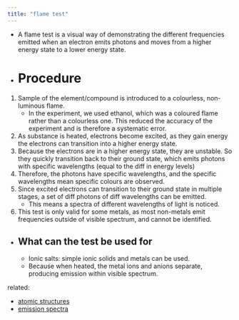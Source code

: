 ```yaml
---
title: "flame test"
---
```


- A flame test is a visual way of demonstrating the different frequencies emitted when an electron emits photons and moves from a higher energy state to a lower energy state.
- # Procedure
1. Sample of the element/compound is introduced to a colourless, non-luminous flame.
	- In the experiment, we used ethanol, which was a coloured flame rather than a colourless one. This reduced the accuracy of the experiment and is therefore a systematic error.
2. As substance is heated, electrons become excited, as they gain energy the electrons can transition into a higher energy state.
3. Because the electrons are in a higher energy state, they are unstable. So they quickly transition back to their ground state, which emits photons with specific wavelengths (equal to the diff in energy levels)
4. Therefore, the photons have specific wavelengths, and the specific wavelengths mean specific colours are observed.
5. Since excited electrons can transition to their ground state in multiple stages, a set of diff photons of diff wavelengths can be emitted.
	- This means a spectra of different wavelengths of light is noticed.
6. This test is only valid for some metals, as most non-metals emit frequencies outside of visible spectrum, and cannot be identified.
- ## What can the test be used for
	- Ionic salts: simple ionic solids and metals can be used.
	- Because when heated, the metal ions and anions separate, producing emission within visible spectrum.

related: 
- [atomic structures](notes/AE/chemistry/ATOMIC-STRUCTURES.md)
- [emission spectra](notes/AE/chemistry/EMISSION-SPECTRA.md)
